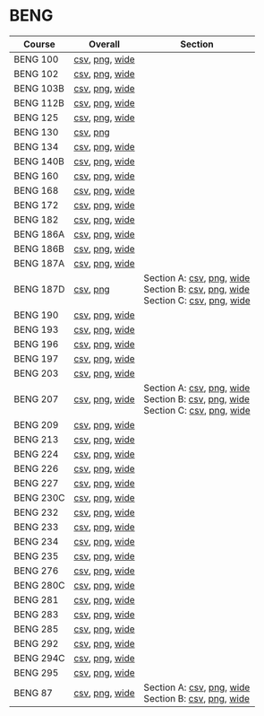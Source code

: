 # BENG

| Course | Overall | Section |
| ------ | ------- | ------- |
| BENG 100 | [csv](https://github.com/UCSD-Historical-Enrollment-Data/2025Spring/blob/main/overall/BENG%20100.csv), [png](https://raw.githubusercontent.com/UCSD-Historical-Enrollment-Data/2025Spring/main/plot_overall/BENG%20100.png), [wide](https://raw.githubusercontent.com/UCSD-Historical-Enrollment-Data/2025Spring/main/plot_overall_wide/BENG%20100.png) |  |
| BENG 102 | [csv](https://github.com/UCSD-Historical-Enrollment-Data/2025Spring/blob/main/overall/BENG%20102.csv), [png](https://raw.githubusercontent.com/UCSD-Historical-Enrollment-Data/2025Spring/main/plot_overall/BENG%20102.png), [wide](https://raw.githubusercontent.com/UCSD-Historical-Enrollment-Data/2025Spring/main/plot_overall_wide/BENG%20102.png) |  |
| BENG 103B | [csv](https://github.com/UCSD-Historical-Enrollment-Data/2025Spring/blob/main/overall/BENG%20103B.csv), [png](https://raw.githubusercontent.com/UCSD-Historical-Enrollment-Data/2025Spring/main/plot_overall/BENG%20103B.png), [wide](https://raw.githubusercontent.com/UCSD-Historical-Enrollment-Data/2025Spring/main/plot_overall_wide/BENG%20103B.png) |  |
| BENG 112B | [csv](https://github.com/UCSD-Historical-Enrollment-Data/2025Spring/blob/main/overall/BENG%20112B.csv), [png](https://raw.githubusercontent.com/UCSD-Historical-Enrollment-Data/2025Spring/main/plot_overall/BENG%20112B.png), [wide](https://raw.githubusercontent.com/UCSD-Historical-Enrollment-Data/2025Spring/main/plot_overall_wide/BENG%20112B.png) |  |
| BENG 125 | [csv](https://github.com/UCSD-Historical-Enrollment-Data/2025Spring/blob/main/overall/BENG%20125.csv), [png](https://raw.githubusercontent.com/UCSD-Historical-Enrollment-Data/2025Spring/main/plot_overall/BENG%20125.png), [wide](https://raw.githubusercontent.com/UCSD-Historical-Enrollment-Data/2025Spring/main/plot_overall_wide/BENG%20125.png) |  |
| BENG 130 | [csv](https://github.com/UCSD-Historical-Enrollment-Data/2025Spring/blob/main/overall/BENG%20130.csv), [png](https://raw.githubusercontent.com/UCSD-Historical-Enrollment-Data/2025Spring/main/plot_overall/BENG%20130.png) |  |
| BENG 134 | [csv](https://github.com/UCSD-Historical-Enrollment-Data/2025Spring/blob/main/overall/BENG%20134.csv), [png](https://raw.githubusercontent.com/UCSD-Historical-Enrollment-Data/2025Spring/main/plot_overall/BENG%20134.png), [wide](https://raw.githubusercontent.com/UCSD-Historical-Enrollment-Data/2025Spring/main/plot_overall_wide/BENG%20134.png) |  |
| BENG 140B | [csv](https://github.com/UCSD-Historical-Enrollment-Data/2025Spring/blob/main/overall/BENG%20140B.csv), [png](https://raw.githubusercontent.com/UCSD-Historical-Enrollment-Data/2025Spring/main/plot_overall/BENG%20140B.png), [wide](https://raw.githubusercontent.com/UCSD-Historical-Enrollment-Data/2025Spring/main/plot_overall_wide/BENG%20140B.png) |  |
| BENG 160 | [csv](https://github.com/UCSD-Historical-Enrollment-Data/2025Spring/blob/main/overall/BENG%20160.csv), [png](https://raw.githubusercontent.com/UCSD-Historical-Enrollment-Data/2025Spring/main/plot_overall/BENG%20160.png), [wide](https://raw.githubusercontent.com/UCSD-Historical-Enrollment-Data/2025Spring/main/plot_overall_wide/BENG%20160.png) |  |
| BENG 168 | [csv](https://github.com/UCSD-Historical-Enrollment-Data/2025Spring/blob/main/overall/BENG%20168.csv), [png](https://raw.githubusercontent.com/UCSD-Historical-Enrollment-Data/2025Spring/main/plot_overall/BENG%20168.png), [wide](https://raw.githubusercontent.com/UCSD-Historical-Enrollment-Data/2025Spring/main/plot_overall_wide/BENG%20168.png) |  |
| BENG 172 | [csv](https://github.com/UCSD-Historical-Enrollment-Data/2025Spring/blob/main/overall/BENG%20172.csv), [png](https://raw.githubusercontent.com/UCSD-Historical-Enrollment-Data/2025Spring/main/plot_overall/BENG%20172.png), [wide](https://raw.githubusercontent.com/UCSD-Historical-Enrollment-Data/2025Spring/main/plot_overall_wide/BENG%20172.png) |  |
| BENG 182 | [csv](https://github.com/UCSD-Historical-Enrollment-Data/2025Spring/blob/main/overall/BENG%20182.csv), [png](https://raw.githubusercontent.com/UCSD-Historical-Enrollment-Data/2025Spring/main/plot_overall/BENG%20182.png), [wide](https://raw.githubusercontent.com/UCSD-Historical-Enrollment-Data/2025Spring/main/plot_overall_wide/BENG%20182.png) |  |
| BENG 186A | [csv](https://github.com/UCSD-Historical-Enrollment-Data/2025Spring/blob/main/overall/BENG%20186A.csv), [png](https://raw.githubusercontent.com/UCSD-Historical-Enrollment-Data/2025Spring/main/plot_overall/BENG%20186A.png), [wide](https://raw.githubusercontent.com/UCSD-Historical-Enrollment-Data/2025Spring/main/plot_overall_wide/BENG%20186A.png) |  |
| BENG 186B | [csv](https://github.com/UCSD-Historical-Enrollment-Data/2025Spring/blob/main/overall/BENG%20186B.csv), [png](https://raw.githubusercontent.com/UCSD-Historical-Enrollment-Data/2025Spring/main/plot_overall/BENG%20186B.png), [wide](https://raw.githubusercontent.com/UCSD-Historical-Enrollment-Data/2025Spring/main/plot_overall_wide/BENG%20186B.png) |  |
| BENG 187A | [csv](https://github.com/UCSD-Historical-Enrollment-Data/2025Spring/blob/main/overall/BENG%20187A.csv), [png](https://raw.githubusercontent.com/UCSD-Historical-Enrollment-Data/2025Spring/main/plot_overall/BENG%20187A.png), [wide](https://raw.githubusercontent.com/UCSD-Historical-Enrollment-Data/2025Spring/main/plot_overall_wide/BENG%20187A.png) |  |
| BENG 187D | [csv](https://github.com/UCSD-Historical-Enrollment-Data/2025Spring/blob/main/overall/BENG%20187D.csv), [png](https://raw.githubusercontent.com/UCSD-Historical-Enrollment-Data/2025Spring/main/plot_overall/BENG%20187D.png) | Section A: [csv](https://github.com/UCSD-Historical-Enrollment-Data/2025Spring/blob/main/section/BENG%20187D_A.csv), [png](https://raw.githubusercontent.com/UCSD-Historical-Enrollment-Data/2025Spring/main/plot_section/BENG%20187D_A.png), [wide](https://raw.githubusercontent.com/UCSD-Historical-Enrollment-Data/2025Spring/main/plot_section_wide/BENG%20187D_A.png)<br>Section B: [csv](https://github.com/UCSD-Historical-Enrollment-Data/2025Spring/blob/main/section/BENG%20187D_B.csv), [png](https://raw.githubusercontent.com/UCSD-Historical-Enrollment-Data/2025Spring/main/plot_section/BENG%20187D_B.png), [wide](https://raw.githubusercontent.com/UCSD-Historical-Enrollment-Data/2025Spring/main/plot_section_wide/BENG%20187D_B.png)<br>Section C: [csv](https://github.com/UCSD-Historical-Enrollment-Data/2025Spring/blob/main/section/BENG%20187D_C.csv), [png](https://raw.githubusercontent.com/UCSD-Historical-Enrollment-Data/2025Spring/main/plot_section/BENG%20187D_C.png), [wide](https://raw.githubusercontent.com/UCSD-Historical-Enrollment-Data/2025Spring/main/plot_section_wide/BENG%20187D_C.png) |
| BENG 190 | [csv](https://github.com/UCSD-Historical-Enrollment-Data/2025Spring/blob/main/overall/BENG%20190.csv), [png](https://raw.githubusercontent.com/UCSD-Historical-Enrollment-Data/2025Spring/main/plot_overall/BENG%20190.png), [wide](https://raw.githubusercontent.com/UCSD-Historical-Enrollment-Data/2025Spring/main/plot_overall_wide/BENG%20190.png) |  |
| BENG 193 | [csv](https://github.com/UCSD-Historical-Enrollment-Data/2025Spring/blob/main/overall/BENG%20193.csv), [png](https://raw.githubusercontent.com/UCSD-Historical-Enrollment-Data/2025Spring/main/plot_overall/BENG%20193.png), [wide](https://raw.githubusercontent.com/UCSD-Historical-Enrollment-Data/2025Spring/main/plot_overall_wide/BENG%20193.png) |  |
| BENG 196 | [csv](https://github.com/UCSD-Historical-Enrollment-Data/2025Spring/blob/main/overall/BENG%20196.csv), [png](https://raw.githubusercontent.com/UCSD-Historical-Enrollment-Data/2025Spring/main/plot_overall/BENG%20196.png), [wide](https://raw.githubusercontent.com/UCSD-Historical-Enrollment-Data/2025Spring/main/plot_overall_wide/BENG%20196.png) |  |
| BENG 197 | [csv](https://github.com/UCSD-Historical-Enrollment-Data/2025Spring/blob/main/overall/BENG%20197.csv), [png](https://raw.githubusercontent.com/UCSD-Historical-Enrollment-Data/2025Spring/main/plot_overall/BENG%20197.png), [wide](https://raw.githubusercontent.com/UCSD-Historical-Enrollment-Data/2025Spring/main/plot_overall_wide/BENG%20197.png) |  |
| BENG 203 | [csv](https://github.com/UCSD-Historical-Enrollment-Data/2025Spring/blob/main/overall/BENG%20203.csv), [png](https://raw.githubusercontent.com/UCSD-Historical-Enrollment-Data/2025Spring/main/plot_overall/BENG%20203.png), [wide](https://raw.githubusercontent.com/UCSD-Historical-Enrollment-Data/2025Spring/main/plot_overall_wide/BENG%20203.png) |  |
| BENG 207 | [csv](https://github.com/UCSD-Historical-Enrollment-Data/2025Spring/blob/main/overall/BENG%20207.csv), [png](https://raw.githubusercontent.com/UCSD-Historical-Enrollment-Data/2025Spring/main/plot_overall/BENG%20207.png), [wide](https://raw.githubusercontent.com/UCSD-Historical-Enrollment-Data/2025Spring/main/plot_overall_wide/BENG%20207.png) | Section A: [csv](https://github.com/UCSD-Historical-Enrollment-Data/2025Spring/blob/main/section/BENG%20207_A.csv), [png](https://raw.githubusercontent.com/UCSD-Historical-Enrollment-Data/2025Spring/main/plot_section/BENG%20207_A.png), [wide](https://raw.githubusercontent.com/UCSD-Historical-Enrollment-Data/2025Spring/main/plot_section_wide/BENG%20207_A.png)<br>Section B: [csv](https://github.com/UCSD-Historical-Enrollment-Data/2025Spring/blob/main/section/BENG%20207_B.csv), [png](https://raw.githubusercontent.com/UCSD-Historical-Enrollment-Data/2025Spring/main/plot_section/BENG%20207_B.png), [wide](https://raw.githubusercontent.com/UCSD-Historical-Enrollment-Data/2025Spring/main/plot_section_wide/BENG%20207_B.png)<br>Section C: [csv](https://github.com/UCSD-Historical-Enrollment-Data/2025Spring/blob/main/section/BENG%20207_C.csv), [png](https://raw.githubusercontent.com/UCSD-Historical-Enrollment-Data/2025Spring/main/plot_section/BENG%20207_C.png), [wide](https://raw.githubusercontent.com/UCSD-Historical-Enrollment-Data/2025Spring/main/plot_section_wide/BENG%20207_C.png) |
| BENG 209 | [csv](https://github.com/UCSD-Historical-Enrollment-Data/2025Spring/blob/main/overall/BENG%20209.csv), [png](https://raw.githubusercontent.com/UCSD-Historical-Enrollment-Data/2025Spring/main/plot_overall/BENG%20209.png), [wide](https://raw.githubusercontent.com/UCSD-Historical-Enrollment-Data/2025Spring/main/plot_overall_wide/BENG%20209.png) |  |
| BENG 213 | [csv](https://github.com/UCSD-Historical-Enrollment-Data/2025Spring/blob/main/overall/BENG%20213.csv), [png](https://raw.githubusercontent.com/UCSD-Historical-Enrollment-Data/2025Spring/main/plot_overall/BENG%20213.png), [wide](https://raw.githubusercontent.com/UCSD-Historical-Enrollment-Data/2025Spring/main/plot_overall_wide/BENG%20213.png) |  |
| BENG 224 | [csv](https://github.com/UCSD-Historical-Enrollment-Data/2025Spring/blob/main/overall/BENG%20224.csv), [png](https://raw.githubusercontent.com/UCSD-Historical-Enrollment-Data/2025Spring/main/plot_overall/BENG%20224.png), [wide](https://raw.githubusercontent.com/UCSD-Historical-Enrollment-Data/2025Spring/main/plot_overall_wide/BENG%20224.png) |  |
| BENG 226 | [csv](https://github.com/UCSD-Historical-Enrollment-Data/2025Spring/blob/main/overall/BENG%20226.csv), [png](https://raw.githubusercontent.com/UCSD-Historical-Enrollment-Data/2025Spring/main/plot_overall/BENG%20226.png), [wide](https://raw.githubusercontent.com/UCSD-Historical-Enrollment-Data/2025Spring/main/plot_overall_wide/BENG%20226.png) |  |
| BENG 227 | [csv](https://github.com/UCSD-Historical-Enrollment-Data/2025Spring/blob/main/overall/BENG%20227.csv), [png](https://raw.githubusercontent.com/UCSD-Historical-Enrollment-Data/2025Spring/main/plot_overall/BENG%20227.png), [wide](https://raw.githubusercontent.com/UCSD-Historical-Enrollment-Data/2025Spring/main/plot_overall_wide/BENG%20227.png) |  |
| BENG 230C | [csv](https://github.com/UCSD-Historical-Enrollment-Data/2025Spring/blob/main/overall/BENG%20230C.csv), [png](https://raw.githubusercontent.com/UCSD-Historical-Enrollment-Data/2025Spring/main/plot_overall/BENG%20230C.png), [wide](https://raw.githubusercontent.com/UCSD-Historical-Enrollment-Data/2025Spring/main/plot_overall_wide/BENG%20230C.png) |  |
| BENG 232 | [csv](https://github.com/UCSD-Historical-Enrollment-Data/2025Spring/blob/main/overall/BENG%20232.csv), [png](https://raw.githubusercontent.com/UCSD-Historical-Enrollment-Data/2025Spring/main/plot_overall/BENG%20232.png), [wide](https://raw.githubusercontent.com/UCSD-Historical-Enrollment-Data/2025Spring/main/plot_overall_wide/BENG%20232.png) |  |
| BENG 233 | [csv](https://github.com/UCSD-Historical-Enrollment-Data/2025Spring/blob/main/overall/BENG%20233.csv), [png](https://raw.githubusercontent.com/UCSD-Historical-Enrollment-Data/2025Spring/main/plot_overall/BENG%20233.png), [wide](https://raw.githubusercontent.com/UCSD-Historical-Enrollment-Data/2025Spring/main/plot_overall_wide/BENG%20233.png) |  |
| BENG 234 | [csv](https://github.com/UCSD-Historical-Enrollment-Data/2025Spring/blob/main/overall/BENG%20234.csv), [png](https://raw.githubusercontent.com/UCSD-Historical-Enrollment-Data/2025Spring/main/plot_overall/BENG%20234.png), [wide](https://raw.githubusercontent.com/UCSD-Historical-Enrollment-Data/2025Spring/main/plot_overall_wide/BENG%20234.png) |  |
| BENG 235 | [csv](https://github.com/UCSD-Historical-Enrollment-Data/2025Spring/blob/main/overall/BENG%20235.csv), [png](https://raw.githubusercontent.com/UCSD-Historical-Enrollment-Data/2025Spring/main/plot_overall/BENG%20235.png), [wide](https://raw.githubusercontent.com/UCSD-Historical-Enrollment-Data/2025Spring/main/plot_overall_wide/BENG%20235.png) |  |
| BENG 276 | [csv](https://github.com/UCSD-Historical-Enrollment-Data/2025Spring/blob/main/overall/BENG%20276.csv), [png](https://raw.githubusercontent.com/UCSD-Historical-Enrollment-Data/2025Spring/main/plot_overall/BENG%20276.png), [wide](https://raw.githubusercontent.com/UCSD-Historical-Enrollment-Data/2025Spring/main/plot_overall_wide/BENG%20276.png) |  |
| BENG 280C | [csv](https://github.com/UCSD-Historical-Enrollment-Data/2025Spring/blob/main/overall/BENG%20280C.csv), [png](https://raw.githubusercontent.com/UCSD-Historical-Enrollment-Data/2025Spring/main/plot_overall/BENG%20280C.png), [wide](https://raw.githubusercontent.com/UCSD-Historical-Enrollment-Data/2025Spring/main/plot_overall_wide/BENG%20280C.png) |  |
| BENG 281 | [csv](https://github.com/UCSD-Historical-Enrollment-Data/2025Spring/blob/main/overall/BENG%20281.csv), [png](https://raw.githubusercontent.com/UCSD-Historical-Enrollment-Data/2025Spring/main/plot_overall/BENG%20281.png), [wide](https://raw.githubusercontent.com/UCSD-Historical-Enrollment-Data/2025Spring/main/plot_overall_wide/BENG%20281.png) |  |
| BENG 283 | [csv](https://github.com/UCSD-Historical-Enrollment-Data/2025Spring/blob/main/overall/BENG%20283.csv), [png](https://raw.githubusercontent.com/UCSD-Historical-Enrollment-Data/2025Spring/main/plot_overall/BENG%20283.png), [wide](https://raw.githubusercontent.com/UCSD-Historical-Enrollment-Data/2025Spring/main/plot_overall_wide/BENG%20283.png) |  |
| BENG 285 | [csv](https://github.com/UCSD-Historical-Enrollment-Data/2025Spring/blob/main/overall/BENG%20285.csv), [png](https://raw.githubusercontent.com/UCSD-Historical-Enrollment-Data/2025Spring/main/plot_overall/BENG%20285.png), [wide](https://raw.githubusercontent.com/UCSD-Historical-Enrollment-Data/2025Spring/main/plot_overall_wide/BENG%20285.png) |  |
| BENG 292 | [csv](https://github.com/UCSD-Historical-Enrollment-Data/2025Spring/blob/main/overall/BENG%20292.csv), [png](https://raw.githubusercontent.com/UCSD-Historical-Enrollment-Data/2025Spring/main/plot_overall/BENG%20292.png), [wide](https://raw.githubusercontent.com/UCSD-Historical-Enrollment-Data/2025Spring/main/plot_overall_wide/BENG%20292.png) |  |
| BENG 294C | [csv](https://github.com/UCSD-Historical-Enrollment-Data/2025Spring/blob/main/overall/BENG%20294C.csv), [png](https://raw.githubusercontent.com/UCSD-Historical-Enrollment-Data/2025Spring/main/plot_overall/BENG%20294C.png), [wide](https://raw.githubusercontent.com/UCSD-Historical-Enrollment-Data/2025Spring/main/plot_overall_wide/BENG%20294C.png) |  |
| BENG 295 | [csv](https://github.com/UCSD-Historical-Enrollment-Data/2025Spring/blob/main/overall/BENG%20295.csv), [png](https://raw.githubusercontent.com/UCSD-Historical-Enrollment-Data/2025Spring/main/plot_overall/BENG%20295.png), [wide](https://raw.githubusercontent.com/UCSD-Historical-Enrollment-Data/2025Spring/main/plot_overall_wide/BENG%20295.png) |  |
| BENG 87 | [csv](https://github.com/UCSD-Historical-Enrollment-Data/2025Spring/blob/main/overall/BENG%2087.csv), [png](https://raw.githubusercontent.com/UCSD-Historical-Enrollment-Data/2025Spring/main/plot_overall/BENG%2087.png), [wide](https://raw.githubusercontent.com/UCSD-Historical-Enrollment-Data/2025Spring/main/plot_overall_wide/BENG%2087.png) | Section A: [csv](https://github.com/UCSD-Historical-Enrollment-Data/2025Spring/blob/main/section/BENG%2087_A.csv), [png](https://raw.githubusercontent.com/UCSD-Historical-Enrollment-Data/2025Spring/main/plot_section/BENG%2087_A.png), [wide](https://raw.githubusercontent.com/UCSD-Historical-Enrollment-Data/2025Spring/main/plot_section_wide/BENG%2087_A.png)<br>Section B: [csv](https://github.com/UCSD-Historical-Enrollment-Data/2025Spring/blob/main/section/BENG%2087_B.csv), [png](https://raw.githubusercontent.com/UCSD-Historical-Enrollment-Data/2025Spring/main/plot_section/BENG%2087_B.png), [wide](https://raw.githubusercontent.com/UCSD-Historical-Enrollment-Data/2025Spring/main/plot_section_wide/BENG%2087_B.png) |
